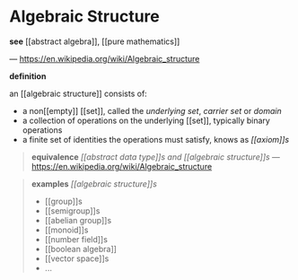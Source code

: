 # Algebraic Structure

**see** [[abstract algebra]], [[pure mathematics]]

&mdash; https://en.wikipedia.org/wiki/Algebraic_structure

**definition**

an [[algebraic structure]] consists of:

- a non[[empty]] [[set]], called the _underlying set_, _carrier set_ or _domain_
- a collection of operations on the underlying [[set]], typically binary operations
- a finite set of identities the operations must satisfy, knows as _[[axiom]]s_

> **equivalence** _[[abstract data type]]s and [[algebraic structure]]s_ &mdash; <https://en.wikipedia.org/wiki/Algebraic_structure>

> **examples** _[[algebraic structure]]s_
>
> - [[group]]s
> - [[semigroup]]s
> - [[abelian group]]s
> - [[monoid]]s
> - [[number field]]s
> - [[boolean algebra]]
> - [[vector space]]s
> - ...
